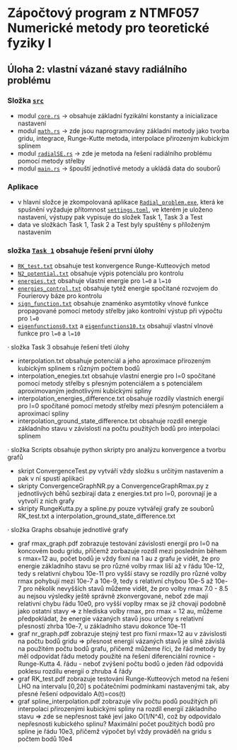 # Zápočtový program z NTMF057 Numerické metody pro teoretické fyziky I
## Úloha 2: vlastní vázané stavy radiálního problému

### Složka [`src`](src/)
  - modul [`core.rs`](src/core.rs) -> obsahuje základní fyzikální konstanty a inicializace nastavení
  - modul [`math.rs`](src/math.rs) -> zde jsou naprogramovány základní metody jako tvorba gridu, integrace, Runge-Kutte metoda, interpolace přirozeným kubickým splinem
  - modul [`radialSE.rs`](src/radialSE.rs) -> zde je metoda na řešení radiálního problému pomocí metody střelby
  - modul [`main.rs`](src/main.rs) -> špouští jednotlivé metody a ukládá data do souborů

### Aplikace
  - v hlavní složce je zkompolovaná aplikace [`Radial_problem.exe`](Radial_problem.exe), která ke spušnění vyžaduje přítomnost [`settings.toml`](settings.toml), ve kterém je uloženo nastavení, výstupy pak vypisuje do složek Task 1, Task 3 a Test
  - data ve složkách Task 1, Task 2 a Test byly spuštěny s příloženým nastavením

### složka [`Task 1`](Task%201/) obsahuje řešení první úlohy
  - [`RK_test.txt`](RK_test.txt) obsahuje test konvergence Runge-Kutteových metod
  - [`N2_potential.txt`](N2_potential.txt) obsahuje výpis potenciálu pro kontrolu
  - [`energies.txt`](energies.txt) obsahuje vlastní energie pro `l=0` a `l=10`
  - [`energies_control.txt`](energies_control.txt) obsahuje tytéž energie spočítané rozvojem do Fourierovy báze pro kontrolu
  - [`sign_function.txt`](sign_function.txt) obsahuje znaménko asymtotiky vlnové funkce propagované pomocí metody střelby jako kontrolní výstup při výpočtu pro `l=0`
  - [`eigenfunctions0.txt`](eigenfunctions0.txt) a [`eigenfunctions10.tx`](eigenfunctions10.txt) obsahují vlastní vlnové funkce pro `l=0` a `l=10`

· složka Task 3 obsahuje řešení třetí úlohy
  - interpolation.txt obsahuje potenciál a jeho aproximace přirozeným kubickým splinem s různým počtem bodů
  - interpolation_enegies.txt obsahuje vlastní energie pro l=0 spočítané pomocí metody střelby s přesným potenciálem a s potenciálem aproximovaným jednotlivými kubickými spliny
  - interpolation_energies_difference.txt obsahuje rozdíly vlastních energií pro l=0 spočítané pomocí metody střelby mezi přesným potenciálem a aproximací spliny
  - interpolation_ground_state_difference.txt obsahuje rozdíl energie základního stavu v závislosti na počtu použitých bodů pro interpolaci splinem

· složka Scripts obsahuje python skripty pro analýzu konvergence a tvorbu grafů
  - skript ConvergenceTest.py vytváří vždy složku s určitým nastavením a pak v ní spustí aplikaci
  - skripty ConvergenceGraphNR.py a ConvergenceGraphRmax.py z jednotlivých běhů sezbírají data z energies.txt pro l=0, porovnají je a vytvoří z nich grafy
  - skripty RungeKutta.py a spline.py pouze vytvářejí grafy ze souborů RK_test.txt a interpolation_ground_state_difference.txt

· složka Graphs obsahuje jednotlivé grafy
  - graf rmax_graph.pdf zobrazuje testování závislosti energií pro l=0 na koncovém bodu gridu, přičemž zorbazuje rozdíl mezi posledním během s rmax=12 au, počet bodů je vždy fixní na 1 au
    z grafu je vidět, že pro energie základního stavu se pro různé volby rmax liší až v řádu 10e-12, tedy s relativní chybou 10e-11
    pro vyšší stavy se rozdíly pro různé volby rmax pohybují mezi 10e-7 a 10e-9, tedy s relativní chybou 10e-5 až 10e-7
    pro několik nevyšších stavů můžeme vidět, že pro volby rmax 7.0 - 8.5 au nejsou výsledky ještě správně zkonvergované, neboť zde mají relativní chybu řádu 10e0, pro vyšší voplby rmax se již chovají podobně jako ostatní stavy
    => z hlediska volby rmax, pro rmax = 12 au, můžeme předpokládat, že energie vázaných stavů jsou určeny s relativní přesností zhrba 10e-7, u základního stavu dokonce 10e-11
  - graf nr_graph.pdf zobrazuje stejný test pro fixní rmax=12 au v závislosti na počtu bodů gridu
    => přesnost energií vázaných stavů je silně závislá na použitém počtu bodů grafu, přičemž můžeme říci, že řád metody by měl odpovídat řádu metody použité na řešení diferenciální rovnice - Runge-Kutta 4. řádu - neboť zvýšení počtu bodů o jeden řád odpovídá poklesu rozdílu energií o zhruba 4 řády
  - graf  RK_test.pdf zobrazuje testování Runge-Kutteových metod na řešení LHO na intervalu [0,20] s počátečními podmínkami nastavenými tak, aby přesné řešení odpovídalo A(t)=cos(t)
  - graf spline_interpolation.pdf zobrazuje vliv počtu podů použitých při interpolaci přirozenými kubickými spliny na rozdíl energií základního stavu
    => zde se nepřesnost také jeví jako O(1/N^4), což by odpovídalo nepřesnosti kubického splinu? Maximální počet použitých bodů pro spline je řádu 10e3, přičemž výpočet byl vždy prováděň na gridu s počtem bodů 10e4


